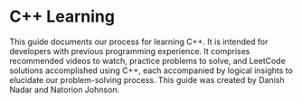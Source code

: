 # C++ Learning
This guide documents our process for learning C++. It is intended for developers with previous programming experience. It comprises recommended videos to watch, practice problems to solve, and LeetCode solutions accomplished using C++, each accompanied by logical insights to elucidate our problem-solving process. This guide was created by Danish Nadar and Natorion Johnson.
